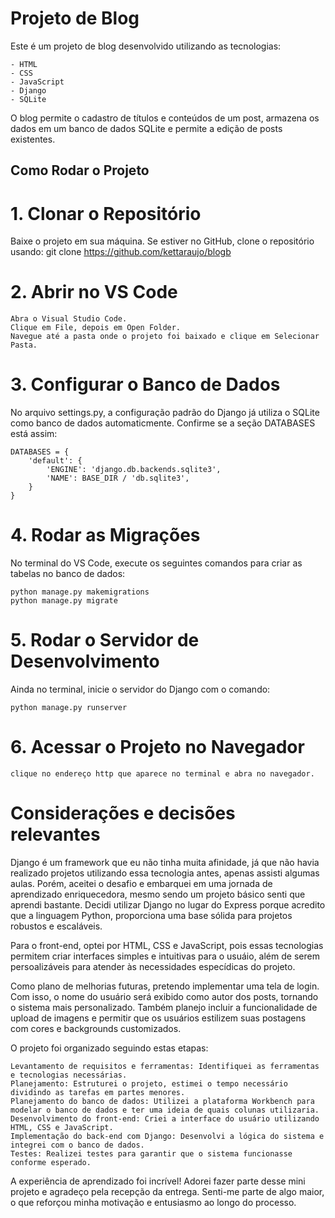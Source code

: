 # Projeto de Blog

Este é um projeto de blog desenvolvido utilizando as tecnologias:

    - HTML
    - CSS
    - JavaScript
    - Django
    - SQLite

O blog permite o cadastro de títulos e conteúdos de um post, armazena os dados em um banco de dados SQLite e permite a edição de posts existentes.

## Como Rodar o Projeto

# 1. Clonar o Repositório

Baixe o projeto em sua máquina. Se estiver no GitHub, clone o repositório usando: git clone https://github.com/kettaraujo/blogb

# 2. Abrir no VS Code

    Abra o Visual Studio Code.
    Clique em File, depois em Open Folder.
    Navegue até a pasta onde o projeto foi baixado e clique em Selecionar Pasta.
   
# 3. Configurar o Banco de Dados

No arquivo settings.py, a configuração padrão do Django já utiliza o SQLite como banco de dados automaticmente. Confirme se a seção DATABASES está assim:

    DATABASES = {
        'default': {
            'ENGINE': 'django.db.backends.sqlite3',
            'NAME': BASE_DIR / 'db.sqlite3',
        }
    }
# 4. Rodar as Migrações

No terminal do VS Code, execute os seguintes comandos para criar as tabelas no banco de dados:

    python manage.py makemigrations
    python manage.py migrate

# 5. Rodar o Servidor de Desenvolvimento

Ainda no terminal, inicie o servidor do Django com o comando:

    python manage.py runserver

# 6. Acessar o Projeto no Navegador
    clique no endereço http que aparece no terminal e abra no navegador.

# Considerações e decisões relevantes

Django é um framework que eu não tinha muita afinidade, já que não havia realizado projetos utilizando essa tecnologia antes, apenas assisti algumas aulas. Porém, aceitei o desafio e embarquei em uma jornada de aprendizado enriquecedora, mesmo sendo um projeto básico senti que aprendi bastante. Decidi utilizar Django no lugar do Express porque acredito que a linguagem Python, proporciona uma base sólida para projetos robustos e escaláveis.

Para o front-end, optei por HTML, CSS e JavaScript, pois essas tecnologias permitem criar interfaces simples e intuitivas para o usuáio, além de serem persoalizáveis para atender às necessidades especídicas do projeto.

Como plano de melhorias futuras, pretendo implementar uma tela de login. Com isso, o nome do usuário será exibido como autor dos posts, tornando o sistema mais personalizado. Também planejo incluir a funcionalidade de upload de imagens e permitir que os usuários estilizem suas postagens com cores e backgrounds customizados.

O projeto foi organizado seguindo estas etapas:

    Levantamento de requisitos e ferramentas: Identifiquei as ferramentas e tecnologias necessárias.
    Planejamento: Estruturei o projeto, estimei o tempo necessário dividindo as tarefas em partes menores.
    Planejamento do banco de dados: Utilizei a plataforma Workbench para modelar o banco de dados e ter uma ideia de quais colunas utilizaria.
    Desenvolvimento do front-end: Criei a interface do usuário utilizando HTML, CSS e JavaScript.
    Implementação do back-end com Django: Desenvolvi a lógica do sistema e integrei com o banco de dados.
    Testes: Realizei testes para garantir que o sistema funcionasse conforme esperado.

A experiência de aprendizado foi incrível! Adorei fazer parte desse mini projeto e agradeço pela recepção da entrega. Senti-me parte de algo maior, o que reforçou minha motivação e entusiasmo ao longo do processo.





